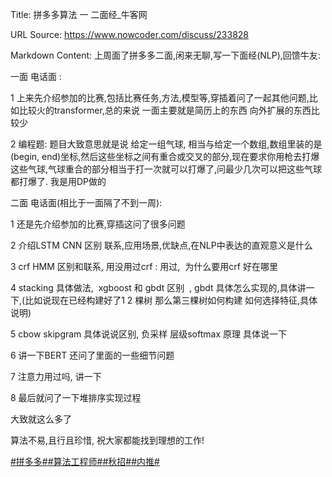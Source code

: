 Title: 拼多多算法 一 二面经_牛客网

URL Source: https://www.nowcoder.com/discuss/233828

Markdown Content:
上周面了拼多多二面,闲来无聊,写一下面经(NLP),回馈牛友:

一面 电话面 :

1 上来先介绍参加的比赛,包括比赛任务,方法,模型等,穿插着问了一起其他问题,比如比较火的transformer,总的来说 一面主要就是简历上的东西 向外扩展的东西比较少

2 编程题: 题目大致意思就是说 给定一组气球, 相当与给定一个数组,数组里装的是(begin, end)坐标,然后这些坐标之间有重合或交叉的部分,现在要求你用枪去打爆这些气球,气球重合的部分相当于打一次就可以打爆了,问最少几次可以把这些气球都打爆了. 我是用DP做的

二面 电话面(相比于一面隔了不到一周):

1 还是先介绍参加的比赛,穿插这问了很多问题

2 介绍LSTM CNN 区别 联系,应用场景,优缺点,在NLP中表达的直观意义是什么

3 crf HMM 区别和联系, 用没用过crf : 用过,  为什么要用crf 好在哪里

4 stacking 具体做法,  xgboost 和 gbdt 区别  , gbdt 具体怎么实现的,具体讲一下,(比如说现在已经构建好了1 2 棵树 那么第三棵树如何构建 如何选择特征,具体说明)

5 cbow skipgram 具体说说区别, 负采样 层级softmax 原理 具体说一下

6 讲一下BERT 还问了里面的一些细节问题

7 注意力用过吗, 讲一下

8 最后就问了一下堆排序实现过程

大致就这么多了

算法不易,且行且珍惜, 祝大家都能找到理想的工作!

[#拼多多#](https://www.nowcoder.com/enterprise/732/discussion)[#算法工程师#](https://www.nowcoder.com/creation/subject/146d543971d045ba84b4b8a4dd573fff)[#秋招#](https://www.nowcoder.com/creation/subject/002d6ce4eab1487f9cae3241b5322732)[#内推#](https://www.nowcoder.com/creation/subject/cf8c68e5a0ae45da835c0291f459468a)
